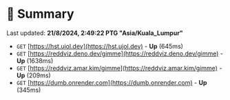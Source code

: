 # 📖 Summary
Last updated: **21/8/2024, 2:49:22 PTG "Asia/Kuala_Lumpur"**

- `GET` [https://hst.ujol.dev](https://hst.ujol.dev) - **Up** (645ms)
- `GET` [https://reddviz.deno.dev/gimme](https://reddviz.deno.dev/gimme) - **Up** (1638ms)
- `GET` [https://reddviz.amar.kim/gimme](https://reddviz.amar.kim/gimme) - **Up** (209ms)
- `GET` [https://dumb.onrender.com](https://dumb.onrender.com) - **Up** (345ms)
